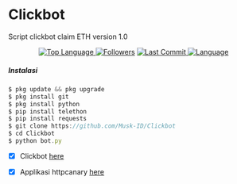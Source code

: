 # Clickbot
Script clickbot claim ETH version 1.0
<p align="center">
 <a href="https://github.com/Musk-ID">
    <img alt="Top Language" src="https://img.shields.io/github/languages/top/Musk-ID/Clickbot.svg"/>
  </a>
<a href="https://github.com/Musk-ID/followers">
  <img title="Followers" src="https://img.shields.io/github/followers/Musk-ID?label=Followers&color=blue&style=flat-square"></a>
<a href="https://github.com/Musk-ID/Anime-Tracker/stargazers/">
<a href="https://github.com/Musk-ID">
  <img alt="Last Commit" src="https://img.shields.io/github/last-commit/Musk-ID/Clickbot.svg"/>
</a>
<a href="https://github.com/Musk-ID">
  <img alt="Language" src="https://img.shields.io/github/languages/count/Musk-ID/Clickbot.svg"/>
</a>
</div>
</p>

##### Instalasi
```js
$ pkg update && pkg upgrade
$ pkg install git
$ pkg install python
$ pip install telethon
$ pip install requests
$ git clone https://github.com/Musk-ID/Clickbot
$ cd Clickbot
$ python bot.py
```
- [X] Clickbot [here](https://t.me/Ethereumclickbot?start=r05872346140)
- [X] Applikasi httpcanary [here](https://bit.ly/3qQtCCt)

